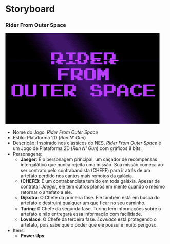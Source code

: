 # Storyboard
### Rider From Outer Space

  ![Game Logo](/Extras/img/Game-Logo.gif)
  
* Nome do Jogo: _Rider From Outer Space_
* Estilo: Plataforma 2D (_Run N' Gun_)
* Descrição: Inspirado nos clássicos do NES, _Rider From Outer Space_ é um Jogo de Plataforma 2D (_Run N' Gun_) com gráficos 8 bits.
* Personagens:
  * __Jaeger__: É o personagem principal, um caçador de recompensas intergalático que nunca rejeita uma missão. Sua missão começa ao ser contrato pelo contrabandista (CHEFE) para ir atrás de um artefato perdido nos cantos mais remotos da galáxia.
  * __(CHEFE)__: É um contrabandista temido em toda galáxia. Apesar de contratar _Jaeger_, ele tem outros planos em mente quando o mesmo retornar o artefato a ele.
  * __Dijkstra__: O Chefe da primeira fase. Ele também está em busca do artefato e destruirá qualquer um que ficar no seu caminho.
  * __Turing__: 0 Chefe da segunda fase. Turing tem informações sobre o artefato e não entregará essa informação com facilidade.
  * __Lovelace__: O Chefe da terceira fase. _Lovelace_ está protegendo o artefato, pois sabe que o poder que ele possui é muito perigoso.
* Itens:
  * __Power Ups__:
